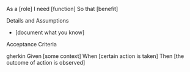 As a [role]
I need [function]
So that [benefit]

Details and Assumptions

* [document what you know]
       
Acceptance Criteria

gherkin 
Given [some context]
When [certain action is taken]
Then [the outcome of action is observed]

